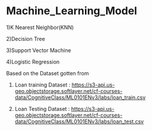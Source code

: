 # Machine_Learning_Model

 1)K Nearest Neighbor(KNN)
 
 2)Decision Tree
 
 3)Support Vector Machine
 
 4)Logistic Regression

 Based on the Dataset gotten from

 1) Loan training Dataset : https://s3-api.us-geo.objectstorage.softlayer.net/cf-courses-data/CognitiveClass/ML0101ENv3/labs/loan_train.csv
 
 2) Loan Testing Dataset : https://s3-api.us-geo.objectstorage.softlayer.net/cf-courses-data/CognitiveClass/ML0101ENv3/labs/loan_test.csv
